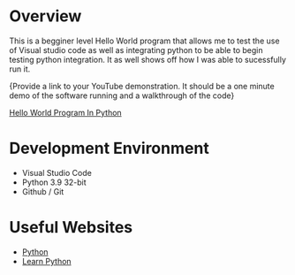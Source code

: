 # Overview

This is a begginer level Hello World program that allows me to test the use of Visual studio code as well as integrating python to be able to begin testing python integration. It as well shows off how I was able to sucessfully run it. 

{Provide a link to your YouTube demonstration. It should be a one minute demo of the software running and a walkthrough of the code}

[Hello World Program In Python](https://youtu.be/2ms4Dpp2Zy8?si=GTZ7-f5oR-48tQ1u)

# Development Environment

* Visual Studio Code
* Python 3.9 32-bit
* Github / Git

# Useful Websites

* [Python](https://wiki.python.org/moin/BeginnersGuide)
* [Learn Python](https://www.learnpython.org/en/Hello,_World!)